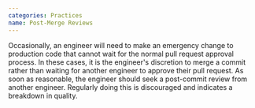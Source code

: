 ```yaml
---
categories: Practices
name: Post-Merge Reviews
---
```


Occasionally, an engineer will need to make an emergency change to production code that cannot wait for the normal pull request approval process. In these cases, it is the engineer's discretion to merge a commit rather than waiting for another engineer to approve their pull request. As soon as reasonable, the engineer should seek a post-commit review from another engineer. Regularly doing this is discouraged and indicates a breakdown in quality.
